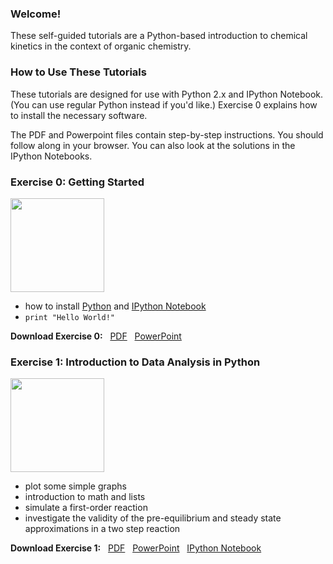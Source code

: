 ### Welcome!
These self-guided tutorials are a Python-based introduction to chemical kinetics in the context of organic chemistry.

### How to Use These Tutorials

These tutorials are designed for use with Python 2.x and IPython Notebook.  (You can use regular Python instead if you'd like.)  Exercise 0 explains how to install the necessary software.

The PDF and Powerpoint files contain step-by-step instructions.  You should follow along in your browser.  You can also look at the solutions in the IPython Notebooks.

### Exercise 0: Getting Started
<img src="http://ekwan.github.io/practical_kinetics/exercise%200/Exercise%200.png" height=150px>

- how to install [Python](http://www.python.org) and [IPython Notebook](http://ipython.org/notebook.html)
- `print "Hello World!"`

__Download Exercise 0:__ &nbsp; [PDF](http://ekwan.github.io/practical_kinetics/exercise%200/Exercise%200.pdf) &nbsp; [PowerPoint](http://ekwan.github.io/practical_kinetics/exercise%200/Exercise%200.pptx) 

### Exercise 1: Introduction to Data Analysis in Python
<img src="http://ekwan.github.io/practical_kinetics/exercise%201/Exercise%201.png" height=150px>

- plot some simple graphs
- introduction to math and lists
- simulate a first-order reaction
- investigate the validity of the pre-equilibrium and steady state approximations in a two step reaction

__Download Exercise 1:__ &nbsp; [PDF](http://ekwan.github.io/practical_kinetics/exercise%201/Exercise%201.png) &nbsp; [PowerPoint](http://ekwan.github.io/practical_kinetics/exercise%201/Exercise%201.pptx) &nbsp; [IPython Notebook](http://ekwan.github.io/practical_kinetics/exercise%201/Exercise%201.ipynb)
